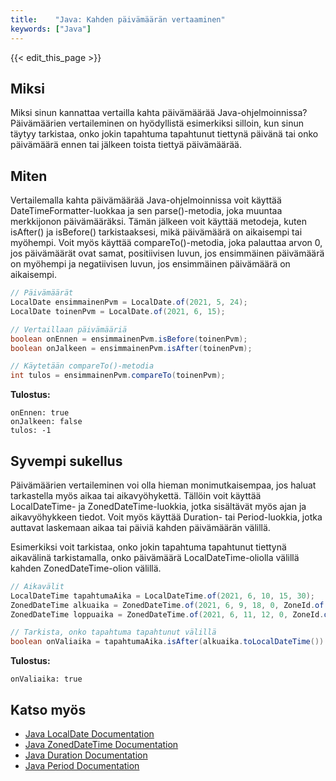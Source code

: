 ```yaml
---
title:    "Java: Kahden päivämäärän vertaaminen"
keywords: ["Java"]
---
```


{{< edit_this_page >}}

## Miksi

Miksi sinun kannattaa vertailla kahta päivämäärää Java-ohjelmoinnissa? Päivämäärien vertaileminen on hyödyllistä esimerkiksi silloin, kun sinun täytyy tarkistaa, onko jokin tapahtuma tapahtunut tiettynä päivänä tai onko päivämäärä ennen tai jälkeen toista tiettyä päivämäärää.

## Miten

Vertailemalla kahta päivämäärää Java-ohjelmoinnissa voit käyttää DateTimeFormatter-luokkaa ja sen parse()-metodia, joka muuntaa merkkijonon päivämääräksi. Tämän jälkeen voit käyttää metodeja, kuten isAfter() ja isBefore() tarkistaaksesi, mikä päivämäärä on aikaisempi tai myöhempi. Voit myös käyttää compareTo()-metodia, joka palauttaa arvon 0, jos päivämäärät ovat samat, positiivisen luvun, jos ensimmäinen päivämäärä on myöhempi ja negatiivisen luvun, jos ensimmäinen päivämäärä on aikaisempi.

```Java
// Päivämäärät
LocalDate ensimmainenPvm = LocalDate.of(2021, 5, 24);
LocalDate toinenPvm = LocalDate.of(2021, 6, 15);

// Vertaillaan päivämääriä
boolean onEnnen = ensimmainenPvm.isBefore(toinenPvm);
boolean onJalkeen = ensimmainenPvm.isAfter(toinenPvm);

// Käytetään compareTo()-metodia
int tulos = ensimmainenPvm.compareTo(toinenPvm);
```

**Tulostus:**
```
onEnnen: true
onJalkeen: false
tulos: -1
```

## Syvempi sukellus

Päivämäärien vertaileminen voi olla hieman monimutkaisempaa, jos haluat tarkastella myös aikaa tai aikavyöhykettä. Tällöin voit käyttää LocalDateTime- ja ZonedDateTime-luokkia, jotka sisältävät myös ajan ja aikavyöhykkeen tiedot. Voit myös käyttää Duration- tai Period-luokkia, jotka auttavat laskemaan aikaa tai päiviä kahden päivämäärän välillä.

Esimerkiksi voit tarkistaa, onko jokin tapahtuma tapahtunut tiettynä aikavälinä tarkistamalla, onko päivämäärä LocalDateTime-oliolla välillä kahden ZonedDateTime-olion välillä.

```Java
// Aikavälit
LocalDateTime tapahtumaAika = LocalDateTime.of(2021, 6, 10, 15, 30);
ZonedDateTime alkuaika = ZonedDateTime.of(2021, 6, 9, 18, 0, ZoneId.of("Europe/Helsinki"));
ZonedDateTime loppuaika = ZonedDateTime.of(2021, 6, 11, 12, 0, ZoneId.of("Europe/Helsinki"));

// Tarkista, onko tapahtuma tapahtunut välillä
boolean onValiaika = tapahtumaAika.isAfter(alkuaika.toLocalDateTime()) && tapahtumaAika.isBefore(loppuaika.toLocalDateTime());
```

**Tulostus:**
```
onValiaika: true
```

## Katso myös

- [Java LocalDate Documentation](https://docs.oracle.com/en/java/javase/11/docs/api/java.base/java/time/LocalDate.html)
- [Java ZonedDateTime Documentation](https://docs.oracle.com/en/java/javase/11/docs/api/java.base/java/time/ZonedDateTime.html)
- [Java Duration Documentation](https://docs.oracle.com/en/java/javase/11/docs/api/java.base/java/time/Duration.html)
- [Java Period Documentation](https://docs.oracle.com/en/java/javase/11/docs/api/java.base/java/time/Period.html)